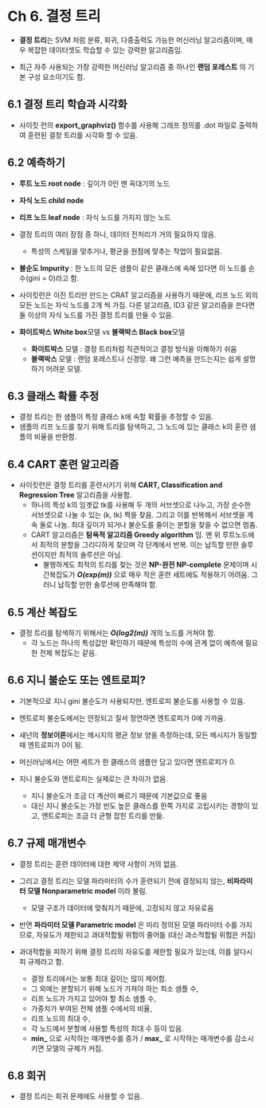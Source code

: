 # Ch 6. 결정 트리

- **결정 트리**는 SVM 처럼 분류, 회귀, 다중출력도 가능한 머신러닝 알고리즘이며, 매우 복잡한 데이터셋도 학습할 수 있는 강력한 알고리즘임.

- 최근 자주 사용되는 가장 강력한 머신러닝 알고리즘 중 하나인 **랜덤 포레스트** 의 기본 구성 요소이기도 함.







## 6.1 결정 트리 학습과 시각화

- 사이킷 런의 **export_graphviz()** 함수를 사용해 그래프 정의를 .dot 파일로 출력하여 훈련된 결정 트리를 시각화 할 수 있음.







## 6.2 예측하기

- **루트 노드 root node** : 깊이가 0인 맨 꼭대기의 노드
- **자식 노드 child node**
- **리프 노드 leaf node** : 자식 노드를 가지지 않는 노드



- 결정 트리의 여러 장점 중 하나, 데이터 전처리가 거의 필요하지 않음.
  - 특성의 스케일을 맞추거나, 평균을 원점에 맞추는 작업이 필요없음.



- **불순도 Impurity** : 한 노드의 모든 샘플이 같은 클래스에 속해 있다면 이 노드를 순수(gini = 0)라고 함.



- 사이킷런은 이진 트리만 만드는 CRAT 알고리즘을 사용하기 때문에, 리프 노드 외의 모든 노드는 자식 노드를 2개 씩 가짐. 다른 알고리즘, ID3 같은 알고리즘을 쓴다면 둘 이상의 자식 노드를 가진 결정 트리를 만들 수 있음.



- **화이트박스 White box**모델 vs **블랙박스 Black box**모델
  - **화이트박스** 모델 : 결정 트리처럼 직관적이고 결정 방식을 이해하기 쉬움
  - **블랙박스** 모델 : 랜덤 포레스트나 신경망. 왜 그런 예측을 만드는지는 쉽게 설명하기 어려운 모델.







## 6.3 클래스 확률 추정

- 결정 트리는 한 샘플이 특정 클래스 k에 속할 확률을 추정할 수 있음.
- 샘플의 리프 노드를 찾기 위해 트리를 탐색하고, 그 노드에 있는 클래스 k의 훈련 샘플의 비율을 반환함.







## 6.4 CART 훈련 알고리즘

- 사이킷런은 결정 트리를 훈련시키기 위해 **CART, Classification and Regression Tree** 알고리즘을 사용함.
  - 하나의 특성 k의 임곗값 tk를 사용해 두 개의 서브셋으로 나누고, 가장 순수한 서브셋으로 나눌 수 있는 (k, tk) 짝을 찾음. 그리고 이를 반복해서 서브셋을 계속 둘로 나눔. 최대 깊이가 되거나 불순도를 줄이는 분할을 찾을 수 없으면 멈춤.
  - CART 알고리즘은 **탐욕적 알고리즘 Greedy algorithm** 임. 맨 위 루트노드에서 최적의 분할을 그리디하게 찾으며 각 단계에서 반복. 이는 납득할 만한 솔루션이지만 최적의 솔루션은 아님.
    - 불행하게도 최적의 트리를 찾는 것은 **NP-완전 NP-complete** 문제이며 시간복잡도가 ***O(exp(m))*** 으로 매우 작은 훈련 세트에도 적용하기 어려움. 그러니 납득할 만한 솔루션에 만족해야 함.







## 6.5 계산 복잡도

- 결정 트리를 탐색하기 위해서는 ***O(log2(m))*** 개의 노드를 거쳐야 함.
  - 각 노드는 하나의 특성값만 확인하기 때문에 특성의 수에 관계 없이 예측에 필요한 전체 복잡도는 같음.







## 6.6 지니 불순도 또는 엔트로피?

- 기본적으로 지니 gini 불순도가 사용되지만, 엔트로피 불순도를 사용할 수 있음.
- 엔트로피 불순도에서는 안정되고 질서 정연하면 엔트로피가 0에 가까움.
- 섀넌의 **정보이론**에서는 메시지의 평균 정보 양을 측정하는데, 모든 메시지가 동일할 때 엔트로피가 0이 됨.
- 머신러닝에서는 어떤 세트가 한 클래스의 샘플만 담고 있다면 엔트로피가 0.



- 지니 불순도와 엔트로피는 실제로는 큰 차이가 없음.
  - 지니 불순도가 조금 더 계산이 빠르기 때문에 기본값으로 좋음
  - 대신 지니 불순도는 가장 빈도 높은 클래스를 한쪽 가지로 고립시키는 경향이 있고, 엔트로피는 조금 더 균형 잡힌 트리를 만듦.







## 6.7 규제 매개변수

- 결정 트리는 훈련 데이터에 대한 제약 사항이 거의 없음.
- 그리고 결정 트리는 모델 파라미터의 수가 훈련되기 전에 결정되지 않는, **비파라미터 모델 Nonparametric model** 이라 불림.
  - 모델 구조가 데이터에 맞춰지기 때문에, 고정되지 않고 자유로움
- 반면 **파라미터 모델 Parametric model** 은 미리 정의된 모델 파라미터 수를 가지므로, 자유도가 제한되고 과대적합될 위험이 줄어듦 (대신 과소적합될 위험은 커짐)



- 과대적합을 피하기 위해 결정 트리의 자유도를 제한할 필요가 있는데, 이를 알다시피 규제라고 함.
  - 결정 트리에서는 보통 최대 깊이는 많이 제어함.
  - 그 외에는 분할되기 위해 노드가 가져야 하는 최소 샘플 수,
  - 리프 노드가 가지고 있어야 할 최소 샘플 수,
  - 가중치가 부여된 전체 샘플 수에서의 비율,
  - 리프 노드의 최대 수,
  - 각 노드에서 분할에 사용할 특성의 최대 수 등이 있음.
  - **min_** 으로 시작하는 매개변수를 증가 / **max_** 로 시작하는 매개변수를 감소시키면 모델의 규제가 커짐.







## 6.8 회귀

- 결정 트리는 회귀 문제에도 사용할 수 있음.
